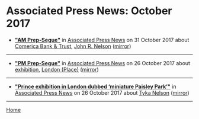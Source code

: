 # Associated Press News: October 2017

 - [**"AM Prep-Segue"**](https://www.apnews.com/1a747d45ed414fbe9752c5b2c7e2063f) in [Associated Press News](https://www.apnews.com/) on 31 October 2017 about [Comerica Bank & Trust](../../topics/comerica-bank-trust/index.md), [John R. Nelson](../../topics/john-r-nelson/index.md) ([mirror](https://web.archive.org/web/*/https://www.apnews.com/1a747d45ed414fbe9752c5b2c7e2063f))

----

 - [**"PM Prep-Segue"**](https://www.apnews.com/14ea8830aab74985b945aa5fe84d601b) in [Associated Press News](https://www.apnews.com/) on 26 October 2017 about [exhibition](../../topics/exhibition/index.md), [London (Place)](../../topics/place/london/index.md) ([mirror](https://web.archive.org/web/*/https://www.apnews.com/14ea8830aab74985b945aa5fe84d601b))

----

 - [**"Prince exhibition in London dubbed ‘miniature Paisley Park’"**](https://www.apnews.com/addbfdacbdd04a7288d8aab8806575e2) in [Associated Press News](https://www.apnews.com/) on 26 October 2017 about [Tyka Nelson](../../topics/tyka-nelson/index.md) ([mirror](https://web.archive.org/web/*/https://www.apnews.com/addbfdacbdd04a7288d8aab8806575e2))

----

[Home](./)
